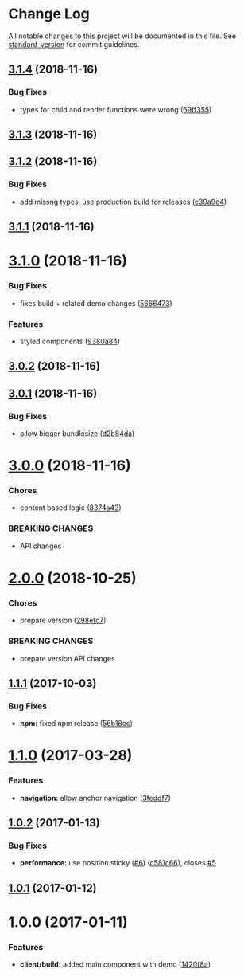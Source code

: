 # Change Log

All notable changes to this project will be documented in this file. See [standard-version](https://github.com/conventional-changelog/standard-version) for commit guidelines.

<a name="3.1.4"></a>
## [3.1.4](https://github.com/pixelass/react-over-scroll/compare/v3.1.3...v3.1.4) (2018-11-16)


### Bug Fixes

* types for child and render functions were wrong ([69ff355](https://github.com/pixelass/react-over-scroll/commit/69ff355))



<a name="3.1.3"></a>
## [3.1.3](https://github.com/pixelass/react-over-scroll/compare/v3.1.2...v3.1.3) (2018-11-16)



<a name="3.1.2"></a>
## [3.1.2](https://github.com/pixelass/react-over-scroll/compare/v3.1.1...v3.1.2) (2018-11-16)


### Bug Fixes

* add missng types, use production build for releases ([c39a9e4](https://github.com/pixelass/react-over-scroll/commit/c39a9e4))



<a name="3.1.1"></a>
## [3.1.1](https://github.com/pixelass/react-over-scroll/compare/v3.1.0...v3.1.1) (2018-11-16)



<a name="3.1.0"></a>
# [3.1.0](https://github.com/pixelass/react-over-scroll/compare/v3.0.2...v3.1.0) (2018-11-16)


### Bug Fixes

* fixes build + related demo changes ([5666473](https://github.com/pixelass/react-over-scroll/commit/5666473))


### Features

* styled components ([9380a84](https://github.com/pixelass/react-over-scroll/commit/9380a84))



<a name="3.0.2"></a>

## [3.0.2](https://github.com/pixelass/react-over-scroll/compare/v3.0.1...v3.0.2) (2018-11-16)

<a name="3.0.1"></a>

## [3.0.1](https://github.com/pixelass/react-over-scroll/compare/v3.0.0...v3.0.1) (2018-11-16)

### Bug Fixes

-   allow bigger bundlesize ([d2b84da](https://github.com/pixelass/react-over-scroll/commit/d2b84da))

<a name="3.0.0"></a>

# [3.0.0](https://github.com/pixelass/react-over-scroll/compare/v2.0.0...v3.0.0) (2018-11-16)

### Chores

-   content based logic ([8374a43](https://github.com/pixelass/react-over-scroll/commit/8374a43))

### BREAKING CHANGES

-   API changes

<a name="2.0.0"></a>

# [2.0.0](https://github.com/pixelass/react-over-scroll/compare/v1.1.1...v2.0.0) (2018-10-25)

### Chores

-   prepare version ([298efc7](https://github.com/pixelass/react-over-scroll/commit/298efc7))

### BREAKING CHANGES

-   prepare version API changes

<a name="1.1.1"></a>

## [1.1.1](https://github.com/pixelass/react-over-scroll/compare/v1.1.0...v1.1.1) (2017-10-03)

### Bug Fixes

-   **npm:** fixed npm release ([56b18cc](https://github.com/pixelass/react-over-scroll/commit/56b18cc))

<a name="1.1.0"></a>

# [1.1.0](https://github.com/pixelass/react-over-scroll/compare/v1.0.2...v1.1.0) (2017-03-28)

### Features

-   **navigation:** allow anchor navigation ([3feddf7](https://github.com/pixelass/react-over-scroll/commit/3feddf7))

<a name="1.0.2"></a>

## [1.0.2](https://github.com/pixelass/react-over-scroll/compare/v1.0.1...v1.0.2) (2017-01-13)

### Bug Fixes

-   **performance:** use position sticky ([#6](https://github.com/pixelass/react-over-scroll/issues/6)) ([c581c66](https://github.com/pixelass/react-over-scroll/commit/c581c66)), closes [#5](https://github.com/pixelass/react-over-scroll/issues/5)

<a name="1.0.1"></a>

## [1.0.1](https://github.com/pixelass/react-over-scroll/compare/v1.0.0...v1.0.1) (2017-01-12)

<a name="1.0.0"></a>

# 1.0.0 (2017-01-11)

### Features

-   **client/build:** added main component with demo ([1420f8a](https://github.com/pixelass/react-over-scroll/commit/1420f8a))
